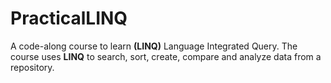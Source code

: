 # PracticalLINQ
A code-along course to learn **(LINQ)** Language Integrated Query.
The course uses **LINQ** to search, sort, create, compare and analyze data from a repository. 
